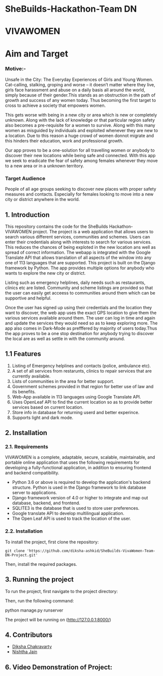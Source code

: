 # SheBuilds-Hackathon-Team DN
# VIVAWOMEN

# Aim and Target
### Motive:-
Unsafe in the City: The Everyday Experiences of Girls and Young Women. Cat-calling, stalking, groping and worse – it doesn’t matter where they live, girls face harassment and abuse on a daily basis all around the world, simply because of their gender.This stands as an obstruction in the path of growth and success of any women today. Thus becoming the first target to cross to achieve a society that empowers women.

This gets worse with being in a new city or area which is new or completely unknown. Along with the lack of knowledge or that particular region safety also becomes a pre-requisite for a women to survive. Along with this many women as misguided by individuals and exploited whenever they are new to a location. Due to this reason a huge crowd of women donnot migrate and this hinders their education, work and professional growth. 

Our app proves to be a one-solution for all travelling women or anybody to discover their new locations while being safe and connected. With this app we seek to eradicate the fear of safety among females whenever they move to a new area or in a unknown territory.

### Target Audience
People of all age groups seeking to discover new places with proper safety measures and contacts. Especially for females looking to move into a new city or district anywhere in the world.

## 1. Introduction

This repository contains the code for the SheBuilds Hackathon-VIVAWOMEN project. The project is a web application that allows users to search various different services, communities and schemes. Users can enter their credentials along with interests to search for various services. This reduces the chances of being exploted in the new location ans well as spread of correct information. The webapp is integrated with the Google Translate API that allows translation of all aspects of the window into any one of 113 languages that are supported. This project is built on the Django framework by Python. The app provides multiple options for anybody who wants to explore the new city or district.

Listing such as emergency helplines, daily needs such as restaurants, clinics etc are listed. Community and scheme listings are provided so that the user can easily get acceess to communities around them which can be supportive and helpful.

Once the user has signed up using their credentials and the location they want to discover, the web app uses the exact GPS location to give them the various services available around them. The user can log in time and again and update the services they would need so as to keep exploring more. The app also comes in Dark-Mode as prefffered by majority of users today.Thus the app proves to be a one stop destination for anybody trying to discover the local are as well as settle in with the community around.

## 1.1 Features
1. Listing of Emergency helplines and contacts (police, ambulance etc).
2. A set of all services from restarunts, clinics to repair services that are currently available.
3. Lists of communities in the area for better support.
4. Government schemes provided in that region for better use of law and its benefits.
5. Web-App available in 113 languages using Google Translate API.
6. Uses OpenLeaf API to find the current location so as to provide better services based on current location.
7. Store info in database for returning userd and better experince.
8. Supports light and dark mode.

## 2. Installation

### 2.1. Requirements

VIVAWOMEN is a complete, adaptable, secure, scalable, maintainable, and portable online application that uses the following requirements for developing a fully-functional application, in addition to ensuring frontend and backend compatibility.

  * Python 3.6 or above is required to develop the application's backend structure. Python is
  used in the Django framework to link database server to applications.
  * Django framework version of 4.0 or higher to integrate and map out database, backend, and
  frontend.
  * SQLITE3 is the database that is used to store user preferences.
  * Google translate API to develop multilingual application.
  * The Open Leaf API is used to track the location of the user.
   

### 2.2. Installation

To install the project, first clone the repository:

`git clone 'https://github.com/diksha-ashkid/SheBuilds-VivaWomen-Team-DN-Project.git'`

Then, install the required packages.

## 3. Running the project

To run the project, first navigate to the project directory:


Then, run the following command:

python manage.py runserver

The project will be running on (http://127.0.0.1:8000/)

## 4. Contributors

  * [Diksha Chakravarty](https://github.com/diksha-ashkid)
  * [Nishtha Jain](https://github.com/2002nishthajain)


## 6. Video Demonstration of Project:


